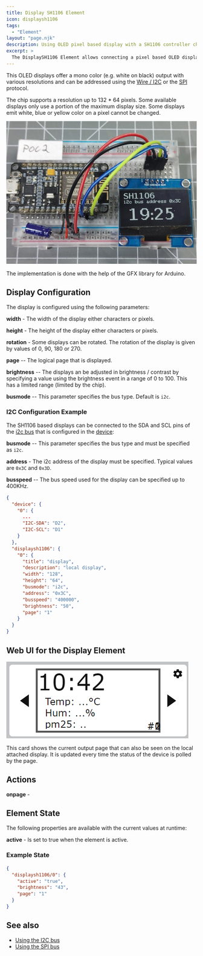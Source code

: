 ```yaml
---
title: Display SH1106 Element
icon: displaysh1106
tags:
  - "Element"
layout: "page.njk"
description: Using OLED pixel based display with a SH1106 controller chip.
excerpt: >
  The DisplaySH1106 Element allows connecting a pixel based OLED display based on a SH1106 chip.
---
```


This OLED displays offer a mono color (e.g. white on black) output with various resolutions and
can be addressed using the [Wire / I2C](/dev/i2c.md) or the [SPI](/dev/spi.md) protocol.

The chip supports a resolution up to 132 \* 64 pixels.
Some available displays only use a portion of the maximum display size. Some displays emit white, blue or yellow color on a pixel cannot be changed.

![SH1106 display](/elements/display/sh1106.jpg)

The implementation is done with the help of the GFX library for Arduino.


## Display Configuration

The display is configured using the following parameters:

**width** - The width of the display either characters or pixels.

**height** - The height of the display either characters or pixels.

**rotation** - Some displays can be rotated. The rotation of the display is given by values of 0, 90, 180 or 270.

**page** -- The logical page that is displayed.

**brightness** -- The displays an be adjusted in brightness / contrast by specifying a value using the brightness event in a range of 0 to 100. This has a limited range (limited by the chip).

**busmode** -- This parameter specifies the bus type. Default is `i2c`.


### I2C Configuration Example

The SH1106 based displays can be connected to the SDA and SCL pins of the [i2c bus](/dev/i2c.md) that is configured
in the [device](/elements/device.md):

**busmode** -- This parameter specifies the bus type and must be specified as `i2c`.

**address** - The i2c address of the display must be specified. Typical values are `0x3C` and `0x3D`.

**busspeed** -- The bus speed used for the display can be specified up to 400KHz.


```json
{
  "device": {
    "0": {
      ...
      "I2C-SDA": "D2",
      "I2C-SCL": "D1"
    }
  },
  "displaysh1106": {
    "0": {
      "title": "display",
      "description": "local display",
      "width": "128",
      "height": "64",
      "busmode": "i2c",
      "address": "0x3C",
      "busspeed": "400000",
      "brightness": "50",
      "page": "1"
    }
  }
}
```


<!-- ### SPI Configuration Example

The SH1106 based displays can be connected to the [SPI bus](/dev/spi.md).
This must must be defined in the device configuration and the display configuration:

**busmode** -- This parameter specifies the bus type and must be specified as that is used to connect the display. Available interfaces are `i2c` or `spi`.


-->


 ## Web UI for the Display Element

![sh1106 Web UI](/elements/display/sh1106ui.png)

This card shows the current output page that can also be seen on the local attached display.
It is updated every time the status of the device is polled by the page.

## Actions

**onpage** -

## Element State

The following properties are available with the current values at runtime:

**active** - Is set to true when the element is active.


### Example State

``` json
{
  "displaysh1106/0": {
    "active": "true",
    "brightness": "43",
    "page": "1"
  }
}
```


## See also

* [Using the I2C bus](/dev/i2c.md)
* [Using the SPI bus](/dev/spi.md)

